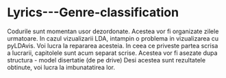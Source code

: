# Lyrics---Genre-classification

Codurile sunt momentan usor dezordonate. Acestea vor fi organizate zilele urmatoare.
In cazul vizualizarii LDA, intampin o problema in vizualizarea cu pyLDAvis. Voi lucra la repararea acesteia.
In ceea ce priveste partea scrisa a lucrarii, capitolele sunt acum separat scrise. Acestea vor fi asezate dupa structura - model disertatie (de pe drive)
Desi acestea sunt rezultatele obtinute, voi lucra la imbunatatirea lor.
